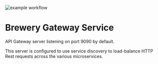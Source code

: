 ![example workflow](https://github.com/strohs/brewery-microservices/actions/workflows/brewery-gateway.yml/badge.svg)

# Brewery Gateway Service

API Gateway server listening on port 9090 by default.

This server is configured to use service discovery to load-balance HTTP Rest requests across the various 
microservices.

